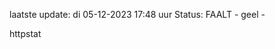 laatste update: 
di 05-12-2023 17:48   uur 
Status: FAALT - geel - 
<div class="service Y">httpstat</div>
